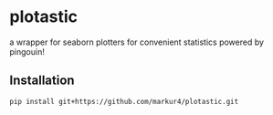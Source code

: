 # plotastic
 a wrapper for seaborn plotters for convenient statistics powered by pingouin!

## Installation

```bash
pip install git+https://github.com/markur4/plotastic.git
```